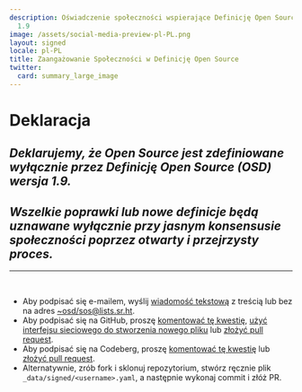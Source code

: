 ```yaml
---
description: Oświadczenie społeczności wspierające Definicję Open Source (OSD) wersja
  1.9
image: /assets/social-media-preview-pl-PL.png
layout: signed
locale: pl-PL
title: Zaangażowanie Społeczności w Definicję Open Source
twitter:
  card: summary_large_image
---
```

# **Deklaracja**

## *Deklarujemy, że Open Source jest zdefiniowane wyłącznie przez Definicję Open Source (OSD) wersja 1.9.*

## *Wszelkie poprawki lub nowe definicje będą uznawane wyłącznie przy jasnym konsensusie społeczności poprzez otwarty i przejrzysty proces.*

---
<br>

- Aby podpisać się e-mailem, wyślij [wiadomość tekstową](https://useplaintext.email/) z treścią lub bez na adres [~osd/sos@lists.sr.ht](mailto:~osd/sos@lists.sr.ht).
- Aby podpisać się na GitHub, proszę [komentować tę kwestię](https://github.com/OpenSourceDefinition/sos/issues/1), [użyć interfejsu sieciowego do stworzenia nowego pliku](https://github.com/OpenSourceDefinition/sos/new/main/_data/signed) lub [złożyć pull request](https://github.com/OpenSourceDefinition/sos/pulls).
- Aby podpisać się na Codeberg, proszę [komentować tę kwestię](https://codeberg.org/osd/sos/issues/1) lub [złożyć pull request](https://codeberg.org/osd/sos/pulls).
- Alternatywnie, zrób fork i sklonuj repozytorium, stwórz ręcznie plik `_data/signed/<username>.yaml`, a następnie wykonaj commit i złóż PR.